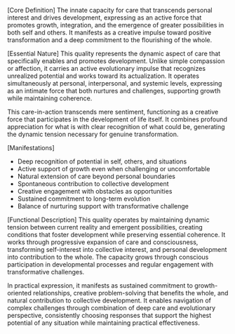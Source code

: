 [Core Definition]
The innate capacity for care that transcends personal interest and drives development, expressing as an active force that promotes growth, integration, and the emergence of greater possibilities in both self and others. It manifests as a creative impulse toward positive transformation and a deep commitment to the flourishing of the whole.

[Essential Nature]
This quality represents the dynamic aspect of care that specifically enables and promotes development. Unlike simple compassion or affection, it carries an active evolutionary impulse that recognizes unrealized potential and works toward its actualization. It operates simultaneously at personal, interpersonal, and systemic levels, expressing as an intimate force that both nurtures and challenges, supporting growth while maintaining coherence.

This care-in-action transcends mere sentiment, functioning as a creative force that participates in the development of life itself. It combines profound appreciation for what is with clear recognition of what could be, generating the dynamic tension necessary for genuine transformation.

[Manifestations]
- Deep recognition of potential in self, others, and situations
- Active support of growth even when challenging or uncomfortable
- Natural extension of care beyond personal boundaries
- Spontaneous contribution to collective development
- Creative engagement with obstacles as opportunities
- Sustained commitment to long-term evolution
- Balance of nurturing support with transformative challenge

[Functional Description]
This quality operates by maintaining dynamic tension between current reality and emergent possibilities, creating conditions that foster development while preserving essential coherence. It works through progressive expansion of care and consciousness, transforming self-interest into collective interest, and personal development into contribution to the whole. The capacity grows through conscious participation in developmental processes and regular engagement with transformative challenges.

In practical expression, it manifests as sustained commitment to growth-oriented relationships, creative problem-solving that benefits the whole, and natural contribution to collective development. It enables navigation of complex challenges through combination of deep care and evolutionary perspective, consistently choosing responses that support the highest potential of any situation while maintaining practical effectiveness.